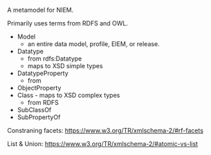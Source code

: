 A metamodel for NIEM.

Primarily uses terms from RDFS and OWL.

- Model
    - an entire data model, profile, EIEM, or release.
- Datatype
    - from rdfs:Datatype
    - maps to XSD simple types
- DatatypeProperty
    - from 
- ObjectProperty
- Class - maps to XSD complex types
    - from RDFS
- SubClassOf
- SubPropertyOf

Constraning facets: <https://www.w3.org/TR/xmlschema-2/#rf-facets>

List & Union: <https://www.w3.org/TR/xmlschema-2/#atomic-vs-list>


